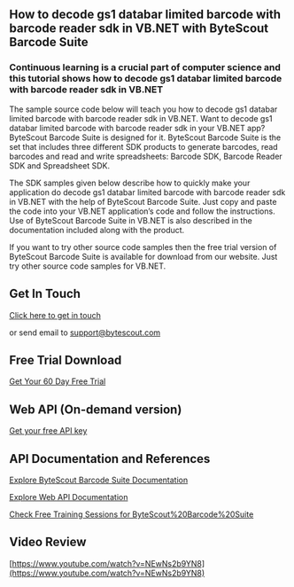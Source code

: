 ## How to decode gs1 databar limited barcode with barcode reader sdk in VB.NET with ByteScout Barcode Suite

### Continuous learning is a crucial part of computer science and this tutorial shows how to decode gs1 databar limited barcode with barcode reader sdk in VB.NET

The sample source code below will teach you how to decode gs1 databar limited barcode with barcode reader sdk in VB.NET. Want to decode gs1 databar limited barcode with barcode reader sdk in your VB.NET app? ByteScout Barcode Suite is designed for it. ByteScout Barcode Suite is the set that includes three different SDK products to generate barcodes, read barcodes and read and write spreadsheets: Barcode SDK, Barcode Reader SDK and Spreadsheet SDK.

The SDK samples given below describe how to quickly make your application do decode gs1 databar limited barcode with barcode reader sdk in VB.NET with the help of ByteScout Barcode Suite. Just copy and paste the code into your VB.NET application’s code and follow the instructions. Use of ByteScout Barcode Suite in VB.NET is also described in the documentation included along with the product.

If you want to try other source code samples then the free trial version of ByteScout Barcode Suite is available for download from our website. Just try other source code samples for VB.NET.

## Get In Touch

[Click here to get in touch](https://bytescout.zendesk.com/hc/en-us/requests/new?subject=ByteScout%20Barcode%20Suite%20Question)

or send email to [support@bytescout.com](mailto:support@bytescout.com?subject=ByteScout%20Barcode%20Suite%20Question) 

## Free Trial Download

[Get Your 60 Day Free Trial](https://bytescout.com/download/web-installer?utm_source=github-readme)

## Web API (On-demand version)

[Get your free API key](https://pdf.co/documentation/api?utm_source=github-readme)

## API Documentation and References

[Explore ByteScout Barcode Suite Documentation](https://bytescout.com/documentation/index.html?utm_source=github-readme)

[Explore Web API Documentation](https://pdf.co/documentation/api?utm_source=github-readme)

[Check Free Training Sessions for ByteScout%20Barcode%20Suite](https://academy.bytescout.com/)

## Video Review

[https://www.youtube.com/watch?v=NEwNs2b9YN8](https://www.youtube.com/watch?v=NEwNs2b9YN8)